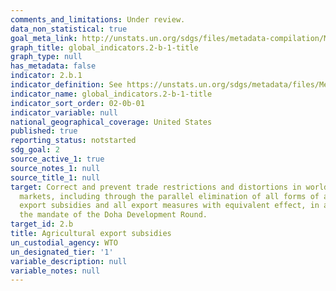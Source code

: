 ```yaml
---
comments_and_limitations: Under review.
data_non_statistical: true
goal_meta_link: http://unstats.un.org/sdgs/files/metadata-compilation/Metadata-Goal-2.pdf
graph_title: global_indicators.2-b-1-title
graph_type: null
has_metadata: false
indicator: 2.b.1
indicator_definition: See https://unstats.un.org/sdgs/metadata/files/Metadata-02-0B-01.pdf.
indicator_name: global_indicators.2-b-1-title
indicator_sort_order: 02-0b-01
indicator_variable: null
national_geographical_coverage: United States
published: true
reporting_status: notstarted
sdg_goal: 2
source_active_1: true
source_notes_1: null
source_title_1: null
target: Correct and prevent trade restrictions and distortions in world agricultural
  markets, including through the parallel elimination of all forms of agricultural
  export subsidies and all export measures with equivalent effect, in accordance with
  the mandate of the Doha Development Round.
target_id: 2.b
title: Agricultural export subsidies
un_custodial_agency: WTO
un_designated_tier: '1'
variable_description: null
variable_notes: null
---
```

